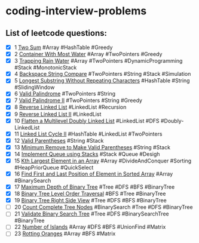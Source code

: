 # coding-interview-problems

## List of leetcode questions:

- [x] 1 [Two Sum](https://leetcode.com/problems/two-sum/) #Array #HashTable #Greedy
- [x] 2 [Container With Most Water](https://leetcode.com/problems/container-with-most-water/) #Array #TwoPointers #Greedy
- [x] 3 [Trapping Rain Water](https://leetcode.com/problems/trapping-rain-water/) #Array #TwoPointers #DynamicProgramming #Stack #MonotonicStack
- [x] 4 [Backspace String Compare](https://leetcode.com/problems/backspace-string-compare/) #TwoPointers #String #Stack #Simulation
- [x] 5 [Longest Substring Without Repeating Characters](https://leetcode.com/problems/longest-substring-without-repeating-characters/) #HashTable #String #SlidingWindow
- [x] 6 [Valid Palindrome](https://leetcode.com/problems/valid-palindrome/) #TwoPointers #String
- [x] 7 [Valid Palindrome II](https://leetcode.com/problems/valid-palindrome-ii/) #TwoPointers #String #Greedy
- [x] 8 [Reverse Linked List](https://leetcode.com/problems/reverse-linked-list/) #LinkedList #Recursion
- [x] 9 [Reverse Linked List II](https://leetcode.com/problems/reverse-linked-list-ii/) #LinkedList
- [x] 10 [Flatten a Multilevel Doubly Linked List](https://leetcode.com/problems/flatten-a-multilevel-doubly-linked-list/) #LinkedList #DFS #Doubly-LinkedList
- [x] 11 [Linked List Cycle II](https://leetcode.com/problems/linked-list-cycle-ii/) #HashTable #LinkedList #TwoPointers
- [x] 12 [Valid Parentheses](https://leetcode.com/problems/valid-parentheses/) #String  #Stack
- [x] 13 [Minimum Remove to Make Valid Parentheses](https://leetcode.com/problems/minimum-remove-to-make-valid-parentheses/) #String  #Stack
- [x] 14 [Implement Queue using Stacks](https://leetcode.com/problems/implement-queue-using-stacks/) #Stack  #Queue #Desigh
- [x] 15 [Kth Largest Element in an Array](https://leetcode.com/problems/kth-largest-element-in-an-array/) #Array #DivideAndConquer #Sorting #HeapPriorQueue #QuickSelect
- [x] 16 [Find First and Last Position of Element in Sorted Array](https://leetcode.com/problems/find-first-and-last-position-of-element-in-sorted-array/) #Array #BinarySearch
- [x] 17 [Maximum Depth of Binary Tree](https://leetcode.com/problems/maximum-depth-of-binary-tree/) #Tree #DFS #BFS #BinaryTree
- [x] 18 [Binary Tree Level Order Traversal](https://leetcode.com/problems/binary-tree-level-order-traversal/) #BFS #Tree #BinaryTree
- [x] 19 [Binary Tree Right Side View](https://leetcode.com/problems/binary-tree-right-side-view/) #Tree #DFS #BFS #BinaryTree
- [ ] 20 [Count Complete Tree Nodes](https://leetcode.com/problems/count-complete-tree-nodes/) #BinarySearch #Tree #DFS #BinaryTree
- [ ] 21 [Validate Binary Search Tree](https://leetcode.com/problems/validate-binary-search-tree/) #Tree #DFS #BinarySearchTree #BinaryTree
- [ ] 22 [Number of Islands](https://leetcode.com/problems/number-of-islands/) #Array #DFS #BFS #UnionFind #Matrix
- [ ] 23 [Rotting Oranges](https://leetcode.com/problems/rotting-oranges/) #Array #BFS #Matrix 